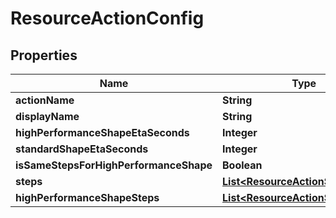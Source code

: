 

# ResourceActionConfig


## Properties

Name | Type | Description | Notes
------------ | ------------- | ------------- | -------------
**actionName** | **String** |  |  [optional]
**displayName** | **String** |  |  [optional]
**highPerformanceShapeEtaSeconds** | **Integer** |  |  [optional]
**standardShapeEtaSeconds** | **Integer** |  |  [optional]
**isSameStepsForHighPerformanceShape** | **Boolean** |  |  [optional]
**steps** | [**List&lt;ResourceActionStepConfig&gt;**](ResourceActionStepConfig.md) |  |  [optional]
**highPerformanceShapeSteps** | [**List&lt;ResourceActionStepConfig&gt;**](ResourceActionStepConfig.md) |  |  [optional]



